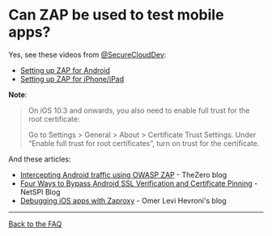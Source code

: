 # Can ZAP be used to test mobile apps?

Yes, see these videos from [@SecureCloudDev](https://twitter.com/SecureCloudDev):

  * [Setting up ZAP for Android](http://security.force.com/security/tools/webapp/zapandroidsetup)
  * [Setting up ZAP for iPhone/iPad](http://security.force.com/security/tools/webapp/zapiphonesetup)

**Note**:
> On iOS 10.3 and onwards, you also need to enable full trust for the root certificate:
> 
> Go to Settings > General > About > Certificate Trust Settings.
> Under “Enable full trust for root certificates”, turn on trust for the certificate.

And these articles:

* [Intercepting Android traffic using OWASP ZAP](https://thezero.org/blog/2016/01/25/android_proxy_zap/) - TheZero blog
* [Four Ways to Bypass Android SSL Verification and Certificate Pinning](https://blog.netspi.com/four-ways-bypass-android-ssl-verification-certificate-pinning/) - NetSPI Blog
* [Debugging iOS apps with Zaproxy](https://www.omerlh.info/2019/05/15/debugging-ios-apps-with-zaproxy/) - Omer Levi Hevroni's blog

---

[Back to the FAQ](FAQtoplevel)